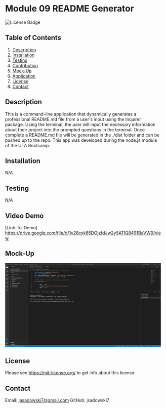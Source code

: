 # Module 09 README Generator
![License Badge](https://shields.io/badge/license-MIT-green)
## Table of Contents
1. [Description](#description)
2. [Installation](#installation)
3. [Testing](#testing)
4. [Contribution](#contribution)
5. [Mock-Up](#mock-Up)
6. [Application](#application)
7. [License](#license)
8. [Contact](#contact)

## Description
This is a command-line application that dynamically generates a professional README.md file from a user's input using the Inquirer package. Using the terminal, the user will input the necessary information about their project into the prompted questions in the terminal. Once complete a README.md file will be generated in the ./dist folder and can be pushed up to the repo. This app was developed during the node.js module of the UTA Bootcamp.

## Installation
N/A

## Testing
N/A

## Video Demo
[Link-To-Demo] https://drive.google.com/file/d/1v28cyk85DOjzfdJw2y5ATlQ8491BaVW9/view 

## Mock-Up
![README-Generator](./assets/images/node.jsSC.png)

## License
Please see https://mit-license.org/ to get info about this license


## Contact
Email: jasadowski7@gmail.com
GitHub: jsadowski7
